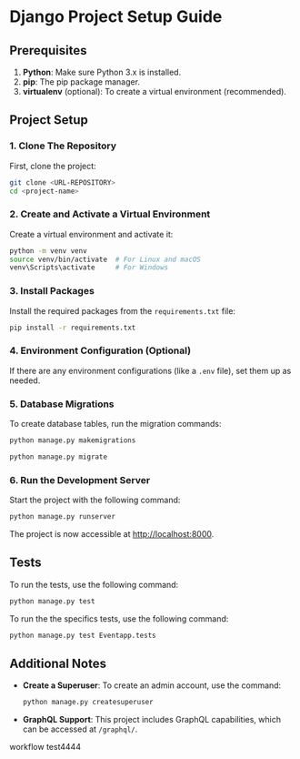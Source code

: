 # Django Project Setup Guide

## Prerequisites

1. **Python**: Make sure Python 3.x is installed.
2. **pip**: The pip package manager.
3. **virtualenv** (optional): To create a virtual environment (recommended).

## Project Setup

### 1. Clone The Repository

First, clone the project:

```bash
git clone <URL-REPOSITORY>
cd <project-name>
```

### 2. Create and Activate a Virtual Environment

Create a virtual environment and activate it:

```bash
python -m venv venv
source venv/bin/activate  # For Linux and macOS
venv\Scripts\activate     # For Windows
```

### 3. Install Packages

Install the required packages from the `requirements.txt` file:

```bash
pip install -r requirements.txt
```

### 4. Environment Configuration (Optional)

If there are any environment configurations (like a `.env` file), set them up as needed.

### 5. Database Migrations

To create database tables, run the migration commands:

```bash
python manage.py makemigrations
```

```bash
python manage.py migrate
```

### 6. Run the Development Server

Start the project with the following command:

```bash
python manage.py runserver
```

The project is now accessible at [http://localhost:8000](http://localhost:8000).

## Tests

To run the tests, use the following command:

```bash
python manage.py test
```

To run the the specifics tests, use the following command:

```bash
python manage.py test Eventapp.tests
```

## Additional Notes

- **Create a Superuser**: To create an admin account, use the command:
  ```bash
  python manage.py createsuperuser
  ```

- **GraphQL Support**: This project includes GraphQL capabilities, which can be accessed at `/graphql/`.

workflow test4444
